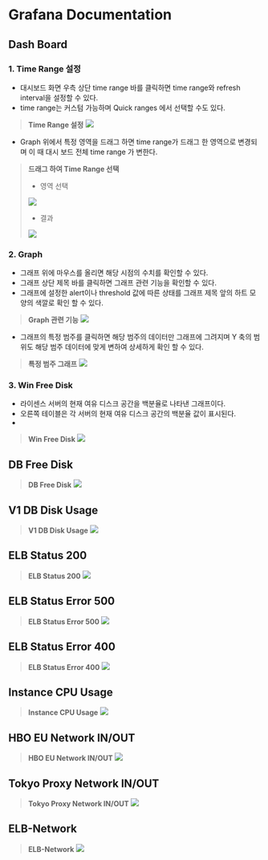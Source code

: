 # Grafana Documentation

## Dash Board
### 1. Time Range 설정
- 대시보드 화면 우측 상단 time range 바를 클릭하면 time range와 refresh interval을 설정할 수 있다.
- time range는 커스텀 가능하며 Quick ranges 에서 선택할 수도 있다.

> **Time Range 설정**
> <img src="https://i.imgur.com/DRVunjL.png?1"/>

- Graph 위에서 특정 영역을 드래그 하면 time range가 드래그 한 영역으로 변경되며 이 때 대시 보드 전체 time range 가 변한다.

> **드래그 하여 Time Range 선택**  
> - 영역 선택  
> <img src="https://i.imgur.com/doyN7Hn.png?1"/>  
>  
> - 결과  
> <img src="https://i.imgur.com/omH5EVQ.png?1"/>


### 2. Graph
- 그래프 위에 마우스를 올리면 해당 시점의 수치를 확인할 수 있다.
- 그래프 상단 제목 바를 클릭하면 그래프 관련 기능을 확인할 수 있다.
- 그래프에 설정한 alert이나 threshold 값에 따른 상태를 그래프 제목 앞의 하트 모양의 색깔로 확인 할 수 있다.

> **Graph 관련 기능**
> <img src="https://i.imgur.com/w9JYQdy.png?1"/>

- 그래프의 특정 범주를 클릭하면 해당 범주의 데이터만 그래프에 그려지며 Y 축의 범위도 해당 범주 데이터에 맞게 변하여 상세하게 확인 할 수 있다.

> **특정 범주 그래프**
> <img src="https://i.imgur.com/qWCOmJ5.png?1"/>


### 3. Win Free Disk
- 라이센스 서버의 현재 여유 디스크 공간을 백분율로 나타낸 그래프이다.
- 오른쪽 테이블은 각 서버의 현재 여유 디스크 공간의 백분율 값이 표시된다.
-  

> **Win Free Disk**
> <img src="https://i.imgur.com/6y8DeMJ.png"/>



## DB Free Disk

> **DB Free Disk**
> <img src="https://i.imgur.com/jje99OB.png"/>


## V1 DB Disk Usage

> **V1 DB Disk Usage**
> <img src="https://i.imgur.com/HMPC0L6.png"/>


## ELB Status 200

> **ELB Status 200**
> <img src="https://i.imgur.com/ZWZlJR9.png"/>


## ELB Status Error 500

> **ELB Status Error 500**
> <img src="https://i.imgur.com/C4nA2rI.png"/>


## ELB Status Error 400

> **ELB Status Error 400**
> <img src="https://i.imgur.com/Vlgwl9q.png"/>


## Instance CPU Usage

> **Instance CPU Usage**
> <img src="https://i.imgur.com/QCilU90.png"/>


## HBO EU Network IN/OUT

> **HBO EU Network IN/OUT**
> <img src="https://i.imgur.com/qidlFPq.png"/>


## Tokyo Proxy Network IN/OUT

> **Tokyo Proxy Network IN/OUT**
> <img src="https://i.imgur.com/Rga0MyH.png"/>


## ELB-Network

> **ELB-Network**
> <img src="https://i.imgur.com/dw5HoIK.png"/>
